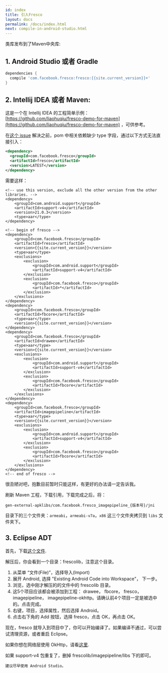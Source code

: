 ```yaml
---
id: index
title: 引入Fresco
layout: docs
permalink: /docs/index.html
next: compile-in-android-studio.html
---
```


类库发布到了Maven中央库:

## 1. Android Studio 或者 Gradle

```groovy
dependencies {
  compile 'com.facebook.fresco:fresco:{{site.current_version}}+'
}
```

## 2. Intellij IDEA 或者 Maven:

这是一个在 Intellij IDEA 的工程简单示例： [https://github.com/liaohuqiu/fresco-demo-for-maven](https://github.com/liaohuqiu/fresco-demo-for-maven) ，可供参考。

在[这个 issue](https://github.com/facebook/fresco/issues/239) 解决之前，pom 中相关依赖缺少 type 字段，通过以下方式无法直接引入：

```xml
<dependency>
  <groupId>com.facebook.fresco</groupId>
  <artifactId>fresco</artifactId>
  <version>LATEST</version>
</dependency>
```

需要这样：

```
<!-- use this version, exclude all the other version from the other libraries. -->
<dependency>
    <groupId>com.android.support</groupId>
    <artifactId>support-v4</artifactId>
    <version>21.0.3</version>
    <type>aar</type>
</dependency>

<!-- begin of fresco -->
<dependency>
    <groupId>com.facebook.fresco</groupId>
    <artifactId>fresco</artifactId>
    <version>{{site.current_version}}</version>
    <type>aar</type>
    <exclusions>
        <exclusion>
            <groupId>com.android.support</groupId>
            <artifactId>support-v4</artifactId>
        </exclusion>
        <exclusion>
            <groupId>com.facebook.fresco</groupId>
            <artifactId>*</artifactId>
        </exclusion>
    </exclusions>
</dependency>
<dependency>
    <groupId>com.facebook.fresco</groupId>
    <artifactId>fbcore</artifactId>
    <type>aar</type>
    <version>{{site.current_version}}</version>
</dependency>
<dependency>
    <groupId>com.facebook.fresco</groupId>
    <artifactId>drawee</artifactId>
    <type>aar</type>
    <version>{{site.current_version}}</version>
    <exclusions>
        <exclusion>
            <groupId>com.android.support</groupId>
            <artifactId>support-v4</artifactId>
        </exclusion>
        <exclusion>
            <groupId>com.facebook.fresco</groupId>
            <artifactId>fbcore</artifactId>
        </exclusion>
    </exclusions>
</dependency>
<dependency>
    <groupId>com.facebook.fresco</groupId>
    <artifactId>imagepipeline</artifactId>
    <type>aar</type>
    <version>{{site.current_version}}</version>
    <exclusions>
        <exclusion>
            <groupId>com.android.support</groupId>
            <artifactId>support-v4</artifactId>
        </exclusion>
        <exclusion>
            <groupId>com.facebook.fresco</groupId>
            <artifactId>fbcore</artifactId>
        </exclusion>
    </exclusions>
</dependency>
<!-- end of fresco -->
```

很丑陋对吧，抱歉目前暂时只能这样，有更好的办法请一定告诉我。

刷新 Maven 工程，下载引用，下载完成之后，将：

```
gen-external-apklibs/com.facebook.fresco_imagepipeline_{版本号}/jni
```

目录下的三个文件夹：`armeabi`，`armeabi-v7a`，`x86` 这三个文件夹拷贝到 `libs` 文件夹下。


## 3. Eclipse ADT

首先，下载[这个文件](https://github.com/facebook/fresco/releases/download/v{{site.current_version}}/frescolib-v{{site.current_version}}.zip).

解压后，你会看到一个目录：frescolib，注意这个目录。

1. 从菜单 “文件(File)”，选择导入(Import)
2. 展开 Android, 选择 "Existing Android Code into Workspace"， 下一步。
3. 浏览，选中刚才解压的的文件中的 frescolib 目录。
4. 这5个项目应该都会被添加到工程： drawee， fbcore， fresco， imagepipeline， imagepipeline-okhttp。请确认前4个项目一定是被选中的。点击完成。
5. 右键，项目，选择属性，然后选择 Android。
6. 点击右下角的 Add 按钮，选择 fresco，点击 OK，再点击 OK。

现在，fresco 就导入到项目中了，你可以开始编译了。如果编译不通过，可以尝试清理资源，或者重启 Eclipse。

如果你想在网络层使用 OkHttp，请看[这里](using-other-network-layers.html#_).

如果 support-v4 包重复了，删掉 frescolib/imagepipeline/libs 下的即可。

```
建议尽早使用 Android Studio。
```
